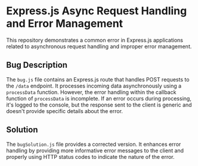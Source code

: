 # Express.js Async Request Handling and Error Management

This repository demonstrates a common error in Express.js applications related to asynchronous request handling and improper error management.

## Bug Description

The `bug.js` file contains an Express.js route that handles POST requests to the `/data` endpoint. It processes incoming data asynchronously using a `processData` function.  However, the error handling within the callback function of `processData` is incomplete. If an error occurs during processing, it's logged to the console, but the response sent to the client is generic and doesn't provide specific details about the error.

## Solution

The `bugSolution.js` file provides a corrected version. It enhances error handling by providing more informative error messages to the client and properly using HTTP status codes to indicate the nature of the error.
